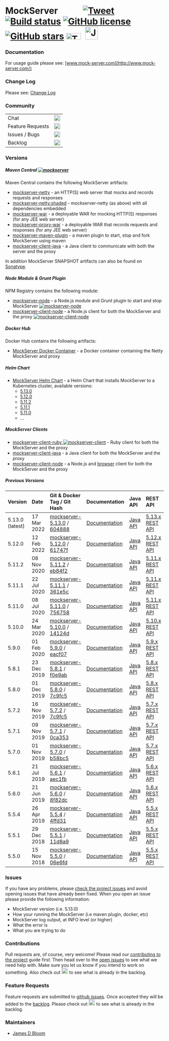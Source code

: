 MockServer &nbsp;&nbsp;&nbsp;&nbsp;&nbsp;&nbsp;&nbsp;&nbsp;&nbsp;&nbsp; [![Tweet](https://img.shields.io/twitter/url/http/shields.io.svg?style=social)](https://twitter.com/intent/tweet?text=Easily%20mock%20any%20system%20you%20integrate%20with%20via%20HTTP%20or%20HTTPS%2C%20or%20analysis%20and%20debug%20systems%20via%20HTTP%20or%20HTTPS%20by%20simple%20transparent%20proxying%20that%20allows%20easy%20inspection%20or%20modification%20of%20in%20flight%20requests&url=http://mock-server.com&hashtags=mock,proxy,http,testing,debug,developers) [![Build status](https://badge.buildkite.com/3b6803f4fe98cb5ed7bf18292a1434f800b53d8fecb92811d8.svg?branch=master&style=square&theme=slack)](https://buildkite.com/mockserver/mockserver) 
[![GitHub license](https://img.shields.io/github/license/mock-server/mockserver.svg)](https://github.com/mock-server/mockserver/blob/master/LICENSE.md) 
[![GitHub stars](https://img.shields.io/github/stars/mock-server/mockserver.svg)](https://github.com/mock-server/mockserver/stargazers)&nbsp;<a href="https://trello.com/b/dsfTCP46/mockserver"><img height="20px" width="47px" src="http://mock-server.com/images/trello_badge.png" alt="Trello Backlog"></a>&nbsp;&nbsp;<a height="40px" width="66px" href="https://join-mock-server-slack.herokuapp.com"><img height="40px" src="http://mock-server.com/images/slack-logo-slim.png" alt="Join Slack"></a>
=====

### Documentation

For usage guide please see: [www.mock-server.com](http://www.mock-server.com/)

### Change Log

Please see: [Change Log](https://github.com/mock-server/mockserver/blob/master/changelog.md)

### Community

<table>
    <tr> 
        <td>Chat</td>
        <td><a href="https://join-mock-server-slack.herokuapp.com" target="_blank"><img height="20px" src="http://mock-server.com/images/slack-logo-slim-md.png" alt="Join Slack"></a></td>
    </tr>
    <tr>
        <td>Feature Requests</td>
        <td><a href="https://github.com/mock-server/mockserver/issues"><img height="20px" src="http://mock-server.com/images/GitHub_Logo-md.png" alt="Github Issues"></a></td>
    </tr>
    <tr> 
        <td>Issues / Bugs</td>
        <td><a href="https://github.com/mock-server/mockserver/issues"><img height="20px" src="http://mock-server.com/images/GitHub_Logo-md.png" alt="Github Issues"></a></td>
    </tr>
    <tr>
        <td>Backlog</td>
        <td><a href="https://trello.com/b/dsfTCP46/mockserver" target="_blank"><img height="20px" src="http://mock-server.com/images/trello_badge-md.png" alt="Trello Backlog"></a></td>
    </tr>
</table>

### Versions

##### Maven Central [![mockserver](https://maven-badges.herokuapp.com/maven-central/org.mock-server/mockserver-netty/badge.svg?style=flat)](http://search.maven.org/#search%7Cga%7C1%7Cmockserver)

Maven Central contains the following MockServer artifacts:

* [mockserver-netty](https://maven-badges.herokuapp.com/maven-central/org.mock-server/mockserver-netty) - an HTTP(S) web server that mocks and records requests and responses
* [mockserver-netty:shaded](https://maven-badges.herokuapp.com/maven-central/org.mock-server/mockserver-netty) - mockserver-netty (as above) with all dependencies embedded
* [mockserver-war](https://maven-badges.herokuapp.com/maven-central/org.mock-server/mockserver-war) - a deployable WAR for mocking HTTP(S) responses (for any JEE web server)
* [mockserver-proxy-war](https://maven-badges.herokuapp.com/maven-central/org.mock-server/mockserver-proxy-war) - a deployable WAR that records requests and responses (for any JEE web server)
* [mockserver-maven-plugin](https://maven-badges.herokuapp.com/maven-central/org.mock-server/mockserver-maven-plugin) - a maven plugin to start, stop and fork MockServer using maven
* [mockserver-client-java](https://maven-badges.herokuapp.com/maven-central/org.mock-server/mockserver-client-java) - a Java client to communicate with both the server and the proxy

In addition MockServer SNAPSHOT artifacts can also be found on [Sonatype](https://oss.sonatype.org/index.html#nexus-search;quick~org.mock-server).

##### Node Module & Grunt Plugin

NPM Registry contains the following module:

* [mockserver-node](https://www.npmjs.org/package/mockserver-node) - a Node.js module and Grunt plugin to start and stop MockServer
    [![mockserver-node](https://nodei.co/npm/mockserver-node.png?downloads=true)](https://www.npmjs.org/package/mockserver-node)
* [mockserver-client-node](https://www.npmjs.org/package/mockserver-client) - a Node.js client for both the MockServer and the proxy 
    [![mockserver-client-node](https://nodei.co/npm/mockserver-client.png?downloads=true)](https://www.npmjs.org/package/mockserver-client)

##### Docker Hub

Docker Hub contains the following artifacts:

* [MockServer Docker Container](https://hub.docker.com/r/mockserver/mockserver/) - a Docker container containing the Netty MockServer and proxy

##### Helm Chart

* [MockServer Helm Chart](helm/mockserver/README.md) - a Helm Chart that installs MockServer to a Kubernetes cluster, available versions:
  * [5.13.0](http://www.mock-server.com/mockserver-5.13.0.tgz)
  * [5.12.0](http://www.mock-server.com/mockserver-5.12.0.tgz)
  * [5.11.2](http://www.mock-server.com/mockserver-5.11.2.tgz)
  * [5.11.1](http://www.mock-server.com/mockserver-5.11.1.tgz)
  * [5.11.0](http://www.mock-server.com/mockserver-5.11.0.tgz)
  * ...

##### MockServer Clients

* [mockserver-client-ruby ![mockserver-client](https://badge.fury.io/rb/mockserver-client.png)](https://rubygems.org/gems/mockserver-client) - Ruby client for both the MockServer and the proxy 
* [mockserver-client-java](http://search.maven.org/#search%7Cga%7C1%7Cmockserver-client-java) - a Java client for both the MockServer and the proxy 
* [mockserver-client-node](https://www.npmjs.org/package/mockserver-client) - a Node.js and [browser](https://raw.githubusercontent.com/mock-server/mockserver-client-node/mockserver-5.10.0/mockServerClient.js) client for both the MockServer and the proxy

##### Previous Versions
Version | Date        | Git & Docker Tag / Git Hash                                                                                                                                                                 | Documentation                                                         | Java API                                                              | REST API
:-------|:------------|:--------------------------------------------------------------------------------------------------------------------------------------------------------------------------------------------|:--------------------------------------------------------------------- |:--------------------------------------------------------------------- |:---------------------------------------------------------------------------------------
5.13.0 (latest) | 17 Mar 2022 | [mockserver-5.13.0](https://github.com/mock-server/mockserver/tree/mockserver-5.13.0) / [604888](https://github.com/mock-server/mockserver/commit/604888cdb0f66f1f217e54c4f3ad3e3c7785f3af) | [Documentation](http://mock-server.com)	                            | [Java API](http://mock-server.com/versions/5.13.0/apidocs/index.html) | [5.13.x REST API](https://app.swaggerhub.com/apis/jamesdbloom/mock-server-openapi/5.13.x)
5.12.0  | 12 Feb 2022 | [mockserver-5.12.0](https://github.com/mock-server/mockserver/tree/mockserver-5.12.0) / [61747f](https://github.com/mock-server/mockserver/commit/61747fd20316603e7ff4c0dd0e3ee34ea386882f) | [Documentation](http://5-12.mock-server.com)	                            | [Java API](http://mock-server.com/versions/5.12.0/apidocs/index.html) | [5.12.x REST API](https://app.swaggerhub.com/apis/jamesdbloom/mock-server-openapi/5.12.x)
5.11.2  | 08 Nov 2020 | [mockserver-5.11.2](https://github.com/mock-server/mockserver/tree/mockserver-5.11.2) / [eb84f2](https://github.com/mock-server/mockserver/commit/eb84f20b9485233c6926e4067e1e8de652a112d6) | [Documentation](http://5-11.mock-server.com)	                        | [Java API](http://mock-server.com/versions/5.11.2/apidocs/index.html) | [5.11.x REST API](https://app.swaggerhub.com/apis/jamesdbloom/mock-server-openapi/5.11.x)
5.11.1  | 22 Jul 2020 | [mockserver-5.11.1](https://github.com/mock-server/mockserver/tree/mockserver-5.11.1) / [361e5c](https://github.com/mock-server/mockserver/commit/361e5c74e5c7fd906957edbd5a46bb27582e4f5c) | [Documentation](http://5-11.mock-server.com)	                        | [Java API](http://mock-server.com/versions/5.11.1/apidocs/index.html) | [5.11.x REST API](https://app.swaggerhub.com/apis/jamesdbloom/mock-server-openapi/5.11.x)
5.11.0  | 08 Jul 2020 | [mockserver-5.11.0](https://github.com/mock-server/mockserver/tree/mockserver-5.11.0) / [756758](https://github.com/mock-server/mockserver/commit/756758ebe3d032f3852411a9bb91c3c66d819ddc) | [Documentation](http://5-11.mock-server.com)	                        | [Java API](http://mock-server.com/versions/5.11.0/apidocs/index.html) | [5.11.x REST API](https://app.swaggerhub.com/apis/jamesdbloom/mock-server-openapi/5.11.x)
5.10.0  | 24 Mar 2020 | [mockserver-5.10.0](https://github.com/mock-server/mockserver/tree/mockserver-5.10.0) / [14124d](https://github.com/mock-server/mockserver/commit/14124d32ef96c207cc73cc5334c1d7236d8c7640) | [Documentation](http://5-10.mock-server.com)	                        | [Java API](http://mock-server.com/versions/5.10.0/apidocs/index.html) | [5.10.x REST API](https://app.swaggerhub.com/apis/jamesdbloom/mock-server-openapi/5.10.x)
5.9.0   | 01 Feb 2020 | [mockserver-5.9.0](https://github.com/mock-server/mockserver/tree/mockserver-5.9.0)   / [eacf07](https://github.com/mock-server/mockserver/commit/eacf07ad1eb738bacbf7c473f0d1aa62b4028602) | [Documentation](http://5-9.mock-server.com)	                        | [Java API](http://mock-server.com/versions/5.9.0/apidocs/index.html)  | [5.9.x REST API](https://app.swaggerhub.com/apis/jamesdbloom/mock-server-openapi/5.9.x)
5.8.1   | 23 Dec 2019 | [mockserver-5.8.1](https://github.com/mock-server/mockserver/tree/mockserver-5.8.1)   / [f0e9ab](https://github.com/mock-server/mockserver/commit/f0e9ab3b64f47f7f8f756d5ae8bf7b1b4611d8e6) | [Documentation](http://5-8.mock-server.com)	                        | [Java API](http://mock-server.com/versions/5.8.1/apidocs/index.html)  | [5.8.x REST API](https://app.swaggerhub.com/apis/jamesdbloom/mock-server-openapi/5.8.x)
5.8.0   | 01 Dec 2019 | [mockserver-5.8.0](https://github.com/mock-server/mockserver/tree/mockserver-5.8.0)   / [7c9fc5](https://github.com/mock-server/mockserver/commit/7c9fc5e5e831feac71dd68d0341ff089f37cec1e) | [Documentation](http://5-8.mock-server.com)	                        | [Java API](http://mock-server.com/versions/5.8.0/apidocs/index.html)  | [5.8.x REST API](https://app.swaggerhub.com/apis/jamesdbloom/mock-server-openapi/5.8.x)
5.7.2   | 16 Nov 2019 | [mockserver-5.7.2](https://github.com/mock-server/mockserver/tree/mockserver-5.7.2)   / [7c9fc5](https://github.com/mock-server/mockserver/commit/7c9fc5e5e831feac71dd68d0341ff089f37cec1e) | [Documentation](http://5-7.mock-server.com)	                        | [Java API](http://mock-server.com/versions/5.7.2/apidocs/index.html)  | [5.7.x REST API](https://app.swaggerhub.com/apis/jamesdbloom/mock-server-openapi/5.7.x)
5.7.1   | 09 Nov 2019 | [mockserver-5.7.1](https://github.com/mock-server/mockserver/tree/mockserver-5.7.1)   / [0ca353](https://github.com/mock-server/mockserver/commit/0ca3537023e9e0f9abcb09c92279891cbc0527c7) | [Documentation](http://5-7.mock-server.com)	                        | [Java API](http://mock-server.com/versions/5.7.1/apidocs/index.html)  | [5.7.x REST API](https://app.swaggerhub.com/apis/jamesdbloom/mock-server-openapi/5.7.x)
5.7.0   | 01 Nov 2019 | [mockserver-5.7.0](https://github.com/mock-server/mockserver/tree/mockserver-5.7.0)   / [b58bc5](https://github.com/mock-server/mockserver/commit/b58bc589efbc76272a2053a64e774a001f1bb0a2) | [Documentation](http://5-7.mock-server.com)	                        | [Java API](http://mock-server.com/versions/5.7.0/apidocs/index.html)  | [5.7.x REST API](https://app.swaggerhub.com/apis/jamesdbloom/mock-server-openapi/5.7.x)
5.6.1   | 21 Jul 2019 | [mockserver-5.6.1](https://github.com/mock-server/mockserver/tree/mockserver-5.6.1)   / [aec1fb](https://github.com/mock-server/mockserver/commit/aec1fbf1e826dc59fe4a19c3331ab6802ec4c3c7) | [Documentation](https://5-6.mock-server.com)	                        | [Java API](http://mock-server.com/versions/5.6.0/apidocs/index.html)  | [5.6.x REST API](https://app.swaggerhub.com/apis/jamesdbloom/mock-server-openapi/5.6.x)
5.6.0   | 21 Jun 2019 | [mockserver-5.6.0](https://github.com/mock-server/mockserver/tree/mockserver-5.6.0)   / [8f82dc](https://github.com/mock-server/mockserver/commit/8f82dc4d37271c3cbfe0b3a1963e91ec3a4ef7a7) | [Documentation](https://5-6.mock-server.com)	                        | [Java API](http://mock-server.com/versions/5.6.0/apidocs/index.html)  | [5.6.x REST API](https://app.swaggerhub.com/apis/jamesdbloom/mock-server-openapi/5.6.x)
5.5.4   | 26 Apr 2019 | [mockserver-5.5.4](https://github.com/mock-server/mockserver/tree/mockserver-5.5.4)   / [4ffd31](https://github.com/mock-server/mockserver/commit/4ffd3162a3250f18d343901b30c3ee71a75b1982) | [Documentation](https://5-5.mock-server.com)	                        | [Java API](http://mock-server.com/versions/5.5.4/apidocs/index.html)  | [5.5.x REST API](https://app.swaggerhub.com/apis/jamesdbloom/mock-server-openapi/5.5.x)
5.5.1   | 29 Dec 2018 | [mockserver-5.5.1](https://github.com/mock-server/mockserver/tree/mockserver-5.5.1)   / [11d8a9](https://github.com/mock-server/mockserver/commit/11d8a96b0eaf07b7fffd29444203503b1cdca653) | [Documentation](https://5-5.mock-server.com)	                        | [Java API](http://mock-server.com/versions/5.5.1/apidocs/index.html)  | [5.5.x REST API](https://app.swaggerhub.com/apis/jamesdbloom/mock-server-openapi/5.5.x)
5.5.0   | 15 Nov 2018 | [mockserver-5.5.0](https://github.com/mock-server/mockserver/tree/mockserver-5.5.0)   / [06e6fd](https://github.com/mock-server/mockserver/commit/06e6fdc4757f13fb5943fc281d5e55dc1c30919d) | [Documentation](https://5-5.mock-server.com)	                        | [Java API](http://mock-server.com/versions/5.5.0/apidocs/index.html)  | [5.5.x REST API](https://app.swaggerhub.com/apis/jamesdbloom/mock-server-openapi/5.5.x)

### Issues

If you have any problems, please [check the project issues](https://github.com/mock-server/mockserver/issues?state=open) and avoid opening issues that have already been fixed.  When you open an issue please provide the following information:
- MockServer version (i.e. 5.13.0)
- How your running the MockServer (i.e maven plugin, docker, etc)
- MockServer log output, at INFO level (or higher)
- What the error is
- What you are trying to do

### Contributions

Pull requests are, of course, very welcome! Please read our [contributing to the project](https://github.com/mock-server/mockserver/wiki/Contributing-to-the-project) guide first. Then head over to the [open issues](https://github.com/mock-server/mockserver/issues?state=open) to see what we need help with. Make sure you let us know if you intend to work on something. Also check out <a href="https://trello.com/b/dsfTCP46/mockserver" target="_blank"><img height="20px" src="http://mock-server.com/images/trello_badge-md.png" alt="Trello Backlog"></a> to see what is already in the backlog.

### Feature Requests

Feature requests are submitted to [github issues](https://github.com/mock-server/mockserver/issues?state=open).  Once accepted they will be added to the <a href="https://trello.com/b/dsfTCP46/mockserver" target="_blank">backlog</a>.  Please check out <a href="https://trello.com/b/dsfTCP46/mockserver" target="_blank"><img height="20px" src="http://mock-server.com/images/trello_badge-md.png" alt="Trello Backlog"></a> to see what is already in the backlog.

### Maintainers
* [James D Bloom](http://blog.jamesdbloom.com)
